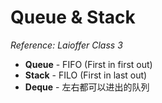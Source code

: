 # Queue & Stack

_Reference: Laioffer Class 3_

- __Queue__ - FIFO (First in first out)
- __Stack__ - FILO (First in last out)
- __Deque__ - 左右都可以进出的队列